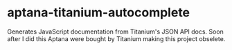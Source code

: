aptana-titanium-autocomplete
============================

Generates JavaScript documentation from Titanium's JSON API docs. Soon after I did this Aptana were bought by Titanium making this project obselete.
